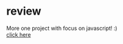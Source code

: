 # review
 More one project with focus on javascript! :) <br>
 <a href="https://lucasg-moreira.github.io/review/public/index.html">click here</a>
